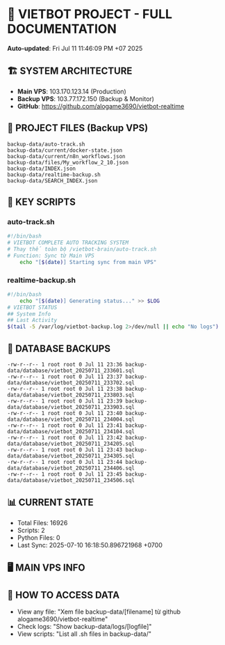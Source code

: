 # 🤖 VIETBOT PROJECT - FULL DOCUMENTATION
**Auto-updated**: Fri Jul 11 11:46:09 PM +07 2025

## 🏗️ SYSTEM ARCHITECTURE
- **Main VPS**: 103.170.123.14 (Production)
- **Backup VPS**: 103.77.172.150 (Backup & Monitor)
- **GitHub**: https://github.com/alogame3690/vietbot-realtime

## 📁 PROJECT FILES (Backup VPS)
```
backup-data/auto-track.sh
backup-data/current/docker-state.json
backup-data/current/n8n_workflows.json
backup-data/files/My_workflow_2_10.json
backup-data/INDEX.json
backup-data/realtime-backup.sh
backup-data/SEARCH_INDEX.json
```

## 🔧 KEY SCRIPTS
### auto-track.sh
```bash
#!/bin/bash
# VIETBOT COMPLETE AUTO TRACKING SYSTEM
# Thay thế toàn bộ /vietbot-brain/auto-track.sh
# Function: Sync từ Main VPS
    echo "[$(date)] Starting sync from main VPS"
```
### realtime-backup.sh
```bash
#!/bin/bash
    echo "[$(date)] Generating status..." >> $LOG
# VIETBOT STATUS
## System Info
## Last Activity
$(tail -5 /var/log/vietbot-backup.log 2>/dev/null || echo "No logs")
```

## 💾 DATABASE BACKUPS
```
-rw-r--r-- 1 root root 0 Jul 11 23:36 backup-data/database/vietbot_20250711_233601.sql
-rw-r--r-- 1 root root 0 Jul 11 23:37 backup-data/database/vietbot_20250711_233702.sql
-rw-r--r-- 1 root root 0 Jul 11 23:38 backup-data/database/vietbot_20250711_233803.sql
-rw-r--r-- 1 root root 0 Jul 11 23:39 backup-data/database/vietbot_20250711_233903.sql
-rw-r--r-- 1 root root 0 Jul 11 23:40 backup-data/database/vietbot_20250711_234004.sql
-rw-r--r-- 1 root root 0 Jul 11 23:41 backup-data/database/vietbot_20250711_234104.sql
-rw-r--r-- 1 root root 0 Jul 11 23:42 backup-data/database/vietbot_20250711_234205.sql
-rw-r--r-- 1 root root 0 Jul 11 23:43 backup-data/database/vietbot_20250711_234305.sql
-rw-r--r-- 1 root root 0 Jul 11 23:44 backup-data/database/vietbot_20250711_234406.sql
-rw-r--r-- 1 root root 0 Jul 11 23:45 backup-data/database/vietbot_20250711_234506.sql
```

## 📊 CURRENT STATE
- Total Files: 16926
- Scripts: 2
- Python Files: 0
- Last Sync: 2025-07-10 16:18:50.896721968 +0700

## 🖥️ MAIN VPS INFO


## 🚨 HOW TO ACCESS DATA
- View any file: "Xem file backup-data/[filename] từ github alogame3690/vietbot-realtime"
- Check logs: "Show backup-data/logs/[logfile]"
- View scripts: "List all .sh files in backup-data/"
